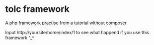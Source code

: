 # tolc framework
A php framework practise  from a tutorial without composer

Input http://yoursite/home/index/1 to see what happend if you use this framework ^_^

